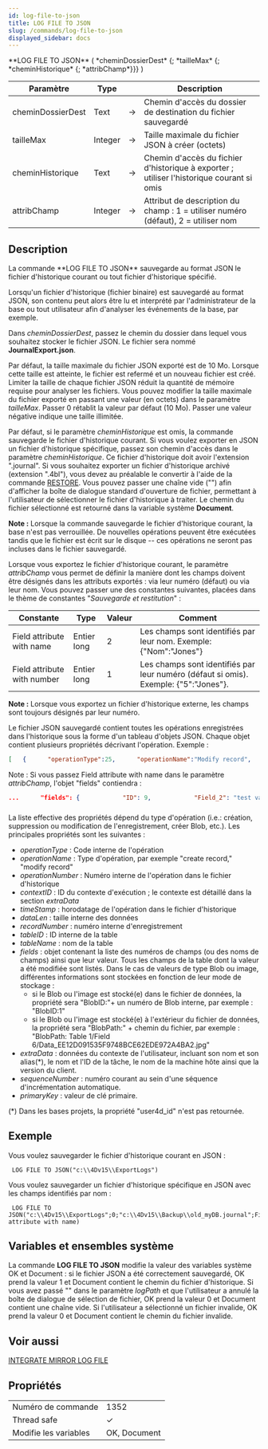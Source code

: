 ```yaml
---
id: log-file-to-json
title: LOG FILE TO JSON
slug: /commands/log-file-to-json
displayed_sidebar: docs
---
```


<!--REF #_command_.LOG FILE TO JSON.Syntax-->**LOG FILE TO JSON** ( *cheminDossierDest* {; *tailleMax* {; *cheminHistorique* {; *attribChamp*}}} )<!-- END REF-->
<!--REF #_command_.LOG FILE TO JSON.Params-->
| Paramètre | Type |  | Description |
| --- | --- | --- | --- |
| cheminDossierDest | Text | &#8594;  | Chemin d'accès du dossier de destination du fichier sauvegardé |
| tailleMax | Integer | &#8594;  | Taille maximale du fichier JSON à créer (octets) |
| cheminHistorique | Text | &#8594;  | Chemin d'accès du fichier d'historique à exporter ; utiliser l'historique courant si omis |
| attribChamp | Integer | &#8594;  | Attribut de description du champ : 1 = utiliser numéro (défaut), 2 = utiliser nom |

<!-- END REF-->

## Description 

<!--REF #_command_.LOG FILE TO JSON.Summary-->La commande **LOG FILE TO JSON** sauvegarde au format JSON le fichier d'historique courant ou tout fichier d'historique spécifié.<!-- END REF-->

Lorsqu'un fichier d'historique (fichier binaire) est sauvegardé au format JSON, son contenu peut alors être lu et interprété par l'administrateur de la base ou tout utilisateur afin d'analyser les événements de la base, par exemple.

Dans *cheminDossierDest*, passez le chemin du dossier dans lequel vous souhaitez stocker le fichier JSON. Le fichier sera nommé **JournalExport.json**.

Par défaut, la taille maximale du fichier JSON exporté est de 10 Mo. Lorsque cette taille est atteinte, le fichier est refermé et un nouveau fichier est créé. Limiter la taille de chaque fichier JSON réduit la quantité de mémoire requise pour analyser les fichiers. Vous pouvez modifier la taille maximale du fichier exporté en passant une valeur (en octets) dans le paramètre *tailleMax*. Passer 0 rétablit la valeur par défaut (10 Mo). Passer une valeur négative indique une taille illimitée.

Par défaut, si le paramètre *cheminHistorique* est omis, la commande sauvegarde le fichier d'historique courant. Si vous voulez exporter en JSON un fichier d'historique spécifique, passez son chemin d'accès dans le paramètre *cheminHistorique*. Ce fichier d'historique doit avoir l'extension ".journal". Si vous souhaitez exporter un fichier d'historique archivé (extension ".4bl"), vous devez au préalable le convertir à l'aide de la commande [RESTORE](restore.md). Vous pouvez passer une chaîne vide ("") afin d'afficher la boîte de dialogue standard d'ouverture de fichier, permettant à l'utilisateur de sélectionner le fichier d'historique à traiter. Le chemin du fichier sélectionné est retourné dans la variable système **Document**.

**Note :** Lorsque la commande sauvegarde le fichier d'historique courant, la base n'est pas verrouillée. De nouvelles opérations peuvent être exécutées tandis que le fichier est écrit sur le disque -- ces opérations ne seront pas incluses dans le fichier sauvegardé.

Lorsque vous exportez le fichier d'historique courant, le paramètre *attribChamp* vous permet de définir la manière dont les champs doivent être désignés dans les attributs exportés : via leur numéro (défaut) ou via leur nom. Vous pouvez passer une des constantes suivantes, placées dans le thème de constantes "*Sauvegarde et restitution*" :

| Constante                   | Type        | Valeur | Comment                                                                              |
| --------------------------- | ----------- | ------ | ------------------------------------------------------------------------------------ |
| Field attribute with name   | Entier long | 2      | Les champs sont identifiés par leur nom. Exemple: {"Nom":"Jones"}                    |
| Field attribute with number | Entier long | 1      | Les champs sont identifiés par leur numéro (défaut si omis). Exemple: {"5":"Jones"}. |

**Note :** Lorsque vous exportez un fichier d'historique externe, les champs sont toujours désignés par leur numéro.

Le fichier JSON sauvegardé contient toutes les opérations enregistrées dans l'historique sous la forme d'un tableau d'objets JSON. Chaque objet contient plusieurs propriétés décrivant l'opération. Exemple :

```json
[   {      "operationType":25,      "operationName":"Modify record",      "operationNumber":45,      "contextID":37,      "timeStamp":"2019-12-11T09:13:17.138Z",      "dataLen":42,      "recordNumber":4,      "tableID":"5AFA15123F991C43B6ACF8B46A914BD0",      "tableName":"elem",      "fields": {            "1": "primkey5",            "2": -5,            "5": "data 25"        },      "primaryKey": "8"   },   {      "operationType":23,      "operationName":"Save seqnum",      "operationNumber":46,      "contextID":37,      "timeStamp":"2019-12-11T09:13:18.155Z",      "sequenceNumber":23,      "tableID":"5AFA15123F991C43B6ACF8B46A914BD0",      "tableName":"elem"    },   {      "operationType":24,      "operationName":"Create record",      "operationNumber":47,      "contextID":37,      "timeStamp":"2019-12-11T09:13:19.228Z",      "dataLen":570,      "recordNumber":7,      "tableID":"5AFA15123F991C43B6ACF8B46A914BD0",      "tableName":"elem",      "fields": {            "1": 9,            "2": "test value",            "3": "2003-03-03T00:00:00.000Z",            "4": "BlobPath: Table 1/Field 4/Data_9ACB28F1A2744FDFA5822B22F18B2E12.png",            "8": "BlobID: 2"       },      "extraData": {          "task_id": 1,          "user_name": "Vanessa Smith",          "user4d_alias": "Default 4D User",          "user4d_id": 1,          "host_name": "iMac-VSmith-0833",          "task_name": "Application process",          "client_version": -1610541776      },      "primaryKey": "9"   }]
```

Note : Si vous passez Field attribute with name dans le paramètre *attribChamp*, l'objet "fields" contiendra :  

```json
...      "fields": {            "ID": 9,            "Field_2": "test value",            "Date_Field": "2003-03-03T00:00:00.000Z",            "Field_4": "BlobPath: Table 1/Field 4/Data_9ACB28F1A2744FDFA5822B22F18B2E12.png",            "Field_8": "BlobID: 2"       },...
```

### 

La liste effective des propriétés dépend du type d'opération (i.e.: création, suppression ou modification de l'enregistrement, créer Blob, etc.). Les principales propriétés sont les suivantes :

* *operationType* : Code interne de l'opération
* *operationName* : Type d'opération, par exemple "create record," "modify record"
* *operationNumber* : Numéro interne de l'opération dans le fichier d'historique
* *contextID* : ID du contexte d'exécution ; le contexte est détaillé dans la section *extraData*
* *timeStamp* : horodatage de l'opération dans le fichier d'historique
* *dataLen* : taille interne des données
* *recordNumber* : numéro interne d'enregistrement
* *tableID* : ID interne de la table
* *tableName* : nom de la table
* *fields* : objet contenant la liste des numéros de champs (ou des noms de champs) ainsi que leur valeur. Tous les champs de la table dont la valeur a été modifiée sont listés. Dans le cas de valeurs de type Blob ou image, différentes informations sont stockées en fonction de leur mode de stockage :  
   * si le Blob ou l'image est stocké(e) dans le fichier de données, la propriété sera "BlobID:"+ un numéro de Blob interne, par exemple : "BlobID:1"  
   * si le Blob ou l'image est stocké(e) à l'extérieur du fichier de données, la propriété sera "BlobPath:" + chemin du fichier, par exemple : "BlobPath: Table 1/Field 6/Data\_EE12D091535F9748BCE62EDE972A4BA2.jpg"
* *extraData* : données du contexte de l'utilisateur, incluant son nom et son alias(\*), le nom et l'ID de la tâche, le nom de la machine hôte ainsi que la version du client.
* *sequenceNumber* : numéro courant au sein d'une séquence d'incrémentation automatique.
* *primaryKey* : valeur de clé primaire.

(\*) Dans les bases projets, la propriété "user4d\_id" n'est pas retournée.

## Exemple 

Vous voulez sauvegarder le fichier d'historique courant en JSON :

```4d
 LOG FILE TO JSON("c:\\4Dv15\\ExportLogs")
```

Vous voulez sauvegarder un fichier d'historique spécifique en JSON avec les champs identifiés par nom :

```4d
 LOG FILE TO JSON("c:\\4Dv15\\ExportLogs";0;"c:\\4Dv15\\Backup\\old_myDB.journal";Field attribute with name)
```

## Variables et ensembles système 

La commande **LOG FILE TO JSON** modifie la valeur des variables système OK et Document : si le fichier JSON a été correctement sauvegardé, OK prend la valeur 1 et Document contient le chemin du fichier d'historique. Si vous avez passé "" dans le paramètre *logPath* et que l'utilisateur a annulé la boîte de dialogue de sélection de fichier, OK prend la valeur 0 et Document contient une chaîne vide. Si l'utilisateur a sélectionné un fichier invalide, OK prend la valeur 0 et Document contient le chemin du fichier invalide.

## Voir aussi 

  
[INTEGRATE MIRROR LOG FILE](integrate-mirror-log-file.md)  

## Propriétés

|  |  |
| --- | --- |
| Numéro de commande | 1352 |
| Thread safe | &check; |
| Modifie les variables | OK, Document |



